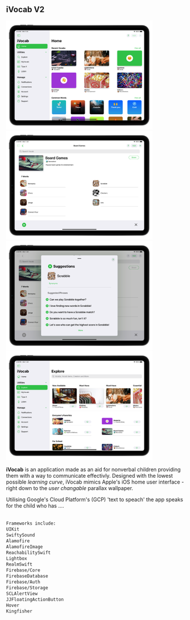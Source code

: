 ## iVocab V2

<p align="left">
    <img src="/assets/iVocab-V2_image1.png" width="400" height="298" title="iVocab - Vocal Assistance App">
    <img src="/assets/iVocab-V2_image2.png" width="400" height="298" title="iVocab - Vocal Assistance App">
    <img src="/assets/iVocab-V2_image3.png" width="400" height="298" title="iVocab - Vocal Assistance Appp">
    <img src="/assets/iVocab-V2_image4.png" width="400" height="298" title="iVocab - Vocal Assistance App">
</p> 

**iVocab** is an application made as an aid for nonverbal children providing them with a way to communicate effectivly. Designed with the lowest possible *learning curve*, iVocab mimics Apple's iOS home user interface - right down to the *user changable* parallax wallpaper. 

Utilising Google's Cloud Platform's (GCP) 'text to speach' the app speaks for the child who has .... <br/> <br/>

```
Frameworks include:
UIKit
SwiftySound
Alamofire
AlamofireImage
ReachabilitySwift
Lightbox
RealmSwift
Firebase/Core
FirebaseDatabase
Firebase/Auth
Firebase/Storage
SCLAlertView
JJFloatingActionButton
Hover
Kingfisher

```
